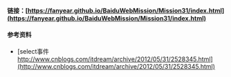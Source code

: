 #### 链接：[https://fanyear.github.io/BaiduWebMission/Mission31/index.html](https://fanyear.github.io/BaiduWebMission/Mission31/index.html)


#### 参考资料

- [select事件 http://www.cnblogs.com/itdream/archive/2012/05/31/2528345.html](http://www.cnblogs.com/itdream/archive/2012/05/31/2528345.html)
